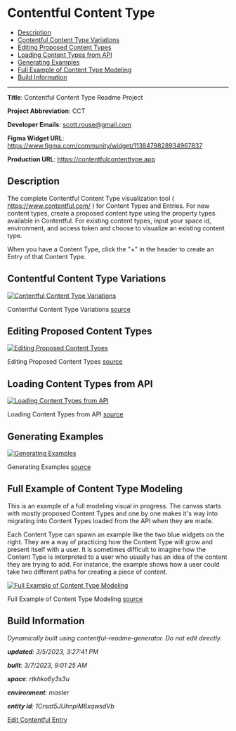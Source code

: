 # Contentful Content Type
<!-- 
  Do not edit directly, built using contentful-readme-generator.
  Content details in Build Information below.
-->

- [Description](#description)
- [Contentful Content Type Variations](#contentful-content-type-variations)
- [Editing Proposed Content Types](#editing-proposed-content-types)
- [Loading Content Types from API](#loading-content-types-from-api)
- [Generating Examples](#generating-examples)
- [Full Example of Content Type Modeling](#full-example-of-content-type-modeling)
- [Build Information](#build-information)

---


__Title__: Contentful Content Type Readme Project

__Project Abbreviation__: CCT

__Developer Emails__: scott.rouse@gmail.com

__Figma Widget URL__: https://www.figma.com/community/widget/1138479828934967837

__Production URL__: https://contentfulcontenttype.app

## Description

The complete Contentful Content Type visualization tool ( https://www.contentful.com/ ) for Content Types and Entries. For new content types, create a proposed content type using the property types available in Contentful. For existing content types, input your space id, environment, and access token and choose to visualize an existing content type. 

When you have a Content Type, click the "+" in the header to create an Entry of that Content Type.

## Contentful Content Type Variations

[![Contentful Content Type Variations](https://images.ctfassets.net/rtkhko6y3s3u/2ACZNvb0tl5ZgV084zDhuv/e25aa624edd6a4deafc39176f55fdfaa/Contentful_Content_Type_Variations.png)](https://images.ctfassets.net/rtkhko6y3s3u/2ACZNvb0tl5ZgV084zDhuv/e25aa624edd6a4deafc39176f55fdfaa/Contentful_Content_Type_Variations.png "View Full Size")
    
Contentful Content Type Variations [source](https://www.figma.com/file/u1sVmfRm0IWGj2KXlzlN5l/?node-id=3:82)


## Editing Proposed Content Types

[![Editing Proposed Content Types](https://images.ctfassets.net/rtkhko6y3s3u/5mA6cawyfyZM74OA4BJlg3/16affed37326d62896759320ba4137b5/Editing_Proposed_Content_Types.png)](https://images.ctfassets.net/rtkhko6y3s3u/5mA6cawyfyZM74OA4BJlg3/16affed37326d62896759320ba4137b5/Editing_Proposed_Content_Types.png "View Full Size")
    
Editing Proposed Content Types [source](https://www.figma.com/file/u1sVmfRm0IWGj2KXlzlN5l/?node-id=6:37)


## Loading Content Types from API

[![Loading Content Types from API](https://images.ctfassets.net/rtkhko6y3s3u/1v8Ul5Mhw6FEFohJ2JA3WS/3f67e78256f0b561ffe97fa72b84e24a/Loading_Content_Types_from_API.png)](https://images.ctfassets.net/rtkhko6y3s3u/1v8Ul5Mhw6FEFohJ2JA3WS/3f67e78256f0b561ffe97fa72b84e24a/Loading_Content_Types_from_API.png "View Full Size")
    
Loading Content Types from API [source](https://www.figma.com/file/u1sVmfRm0IWGj2KXlzlN5l/?node-id=7:42)


## Generating Examples

[![Generating Examples](https://images.ctfassets.net/rtkhko6y3s3u/7LFsLxfL7Ar9svYyeUd569/587a04b8eea78bf49af4cff728dc22ad/Generating_Examples.png)](https://images.ctfassets.net/rtkhko6y3s3u/7LFsLxfL7Ar9svYyeUd569/587a04b8eea78bf49af4cff728dc22ad/Generating_Examples.png "View Full Size")
    
Generating Examples [source](https://www.figma.com/file/u1sVmfRm0IWGj2KXlzlN5l/?node-id=8:428)


## Full Example of Content Type Modeling
This is an example of a full modeling visual in progress. The canvas starts with mostly proposed Content Types and one by one makes it's way into migrating into Content Types loaded from the API when they are made. 

Each Content Type can spawn an example like the two blue widgets on the right. They are a way of practicing how the Content Type will grow and present itself with a user. It is sometimes difficult to imagine how the Content Type is interpreted to a user who usually has an idea of the content they are trying to add. For instance, the example shows how a user could take two different paths for creating a piece of content.

[![Full Example of Content Type Modeling](https://images.ctfassets.net/rtkhko6y3s3u/5nXIG7hlSBP4DffK6VrauK/313505642313f6da53db89ea3d7da605/Full_Example_of_Content_Type_Modeling.png)](https://images.ctfassets.net/rtkhko6y3s3u/5nXIG7hlSBP4DffK6VrauK/313505642313f6da53db89ea3d7da605/Full_Example_of_Content_Type_Modeling.png "View Full Size")
    
Full Example of Content Type Modeling [source](https://www.figma.com/file/u1sVmfRm0IWGj2KXlzlN5l/?node-id=8:1779)


## Build Information

*Dynamically built using contentful-readme-generator. Do not edit directly.*

*__updated__: 3/5/2023, 3:27:41 PM*

*__built__: 3/7/2023, 9:01:25 AM*

*__space__: rtkhko6y3s3u*

*__environment__: master*

*__entity id__: 1Crsat5JUhnpiM6xqwsdVb*

[Edit Contentful Entry](https://app.contentful.com/spaces/rtkhko6y3s3u/environments/master/entries/1Crsat5JUhnpiM6xqwsdVb)
